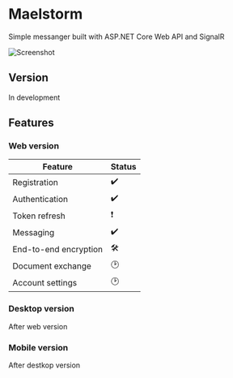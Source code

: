# Maelstorm

Simple messanger built with ASP.NET Core Web API and SignalR

![Screenshot](https://user-images.githubusercontent.com/37965385/79689354-eb081900-825c-11ea-8bfb-3ed883dac2fc.PNG)

## Version

In development

## Features

### Web version 
| Feature | Status |
| --- | --- |
| Registration |:heavy_check_mark: |
| Authentication |:heavy_check_mark:|
| Token refresh |:exclamation:|
| Messaging |:heavy_check_mark:|
| End-to-end encryption |:hammer_and_wrench:|
| Document exchange|:clock2:|
|Account settings|:clock2:|

### Desktop version

After web version

### Mobile version

After destkop version
